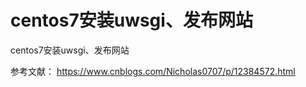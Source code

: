 # centos7安装uwsgi、发布网站

centos7安装uwsgi、发布网站

参考文献：
https://www.cnblogs.com/Nicholas0707/p/12384572.html

